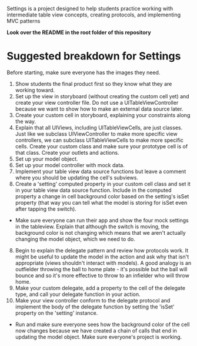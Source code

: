 Settings is a project designed to help students practice working with intermediate table view concepts, creating protocols, and implementing MVC patterns

**Look over the README in the root folder of this repository**

# Suggested breakdown for Settings

Before starting, make sure everyone has the images they need.

1. Show students the final product first so they know what they are working toward.
1. Set up the view in storyboard (without creating the custom cell yet) and create your view controller file. Do not use a UITableViewController because we want to show how to make an external data source later.
2. Create your custom cell in storyboard, explaining your constraints along the way.
3. Explain that all UIViews, including UITableViewCells, are just classes. Just like we subclass UIViewController to make more specific view controllers, we can subclass UITableViewCells to make more specific cells. Create your custom class and make sure your prototype cell is of that class. Create your outlets and actions.
4. Set up your model object.
5. Set up your model controller with mock data.
6. Implement your table view data source functions but leave a comment where you should be updating the cell's subviews.
7. Create a 'setting' computed property in your custom cell class and set it in your table view data source function. Include in the computed property a change in cell background color based on the setting's isSet property (that way you can tell what the model is storing for isSet even after tapping the switch).
  * Make sure everyone can run their app and show the four mock settings in the tableview. Explain that although the switch is moving, the background color is not changing which means that we aren't actually changing the model object, which we need to do.
8. Begin to explain the delegate pattern and review how protocols work. It might be useful to update the model in the action and ask why that isn't appropriate (views shouldn't interact with models). A good analogy is an outfielder throwing the ball to home plate - it's possible but the ball will bounce and so it's more effective to throw to an infielder who will throw home.
9. Make your custom delegate, add a property to the cell of the delegate type, and call your delegate function in your action.
10. Make your view controller conform to the delegate protocol and implement the body of the delegate function by setting the 'isSet' property on the 'setting' instance.
  * Run and make sure everyone sees how the background color of the cell now changes because we have created a chain of calls that end in updating the model object. Make sure everyone's project is working.
